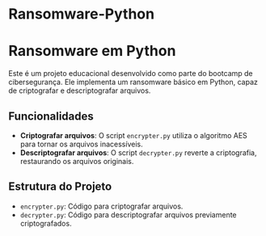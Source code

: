 # Ransomware-Python

# Ransomware em Python

Este é um projeto educacional desenvolvido como parte do bootcamp de cibersegurança. Ele implementa um ransomware básico em Python, capaz de criptografar e descriptografar arquivos.

## Funcionalidades

- **Criptografar arquivos**: O script `encrypter.py` utiliza o algoritmo AES para tornar os arquivos inacessíveis.
- **Descriptografar arquivos**: O script `decrypter.py` reverte a criptografia, restaurando os arquivos originais.

## Estrutura do Projeto

- `encrypter.py`: Código para criptografar arquivos.
- `decrypter.py`: Código para descriptografar arquivos previamente criptografados.

